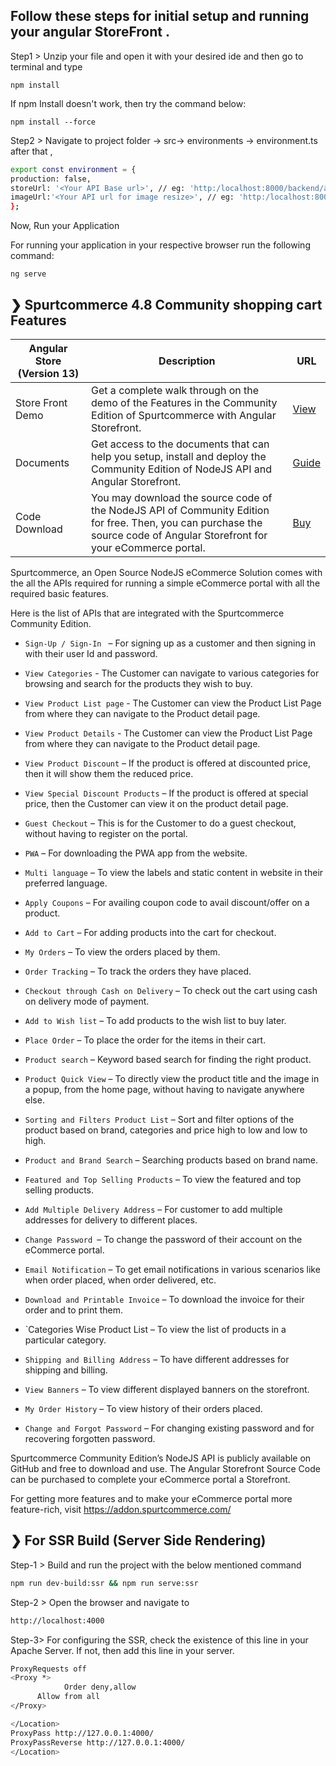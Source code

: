 

## Follow these steps for initial setup and running your angular StoreFront .

Step1 > Unzip your file and open it with your desired ide and then go to terminal and type

`npm install ` 

If npm Install doesn't work, then try the command below:

`npm install --force `

Step2 > Navigate to project folder → src→ environments → environment.ts after that ,

```sh 
export const environment = {
production: false, 
storeUrl: '<Your API Base url>', // eg: 'http:/localhost:8000/backend/api/'
imageUrl:'<Your API url for image resize>', // eg: 'http:/localhost:8000/backend/api/media/image-resize' 
}; 
```

Now, Run your Application 

For running your application in your respective browser run the following command:

`ng serve `


##  ❯ Spurtcommerce 4.8 Community shopping cart Features 
| Angular Store (Version 13) | Description | URL |
| ------ | ------ | ------ |
| Store Front Demo | Get a complete walk through on the demo of the Features in the Community Edition of Spurtcommerce with Angular Storefront.  | [View](https://www.spurtcart.com)
| Documents | Get access to the documents that can help you setup, install and deploy the Community Edition of NodeJS API and Angular Storefront.  | [Guide](https://www.spurtcommerce.dev/getting-started/development-and-setup/store-front-setup/angular-store-front)
| Code Download |You may download the source code of the NodeJS API of Community Edition for free. Then, you can purchase the source code of Angular Storefront for your eCommerce portal. |[Buy](https://addon.spurtcommerce.com/details/angular-storefront-community)




Spurtcommerce, an Open Source NodeJS eCommerce Solution comes with the all the APIs required for running a simple eCommerce portal with all the required basic features.


Here is the list of APIs that are integrated with the Spurtcommerce Community Edition. 
 


* `Sign-Up / Sign-In ` – For signing up as a customer and then signing in with their user Id and password. 

* `View Categories` - The Customer can navigate to various categories for browsing and search for the products they wish to buy.

* `View Product List page` - The Customer can view the Product List Page from where they can navigate to the Product detail page.

* `View Product Details` - The Customer can view the Product List Page from where they can navigate to the Product detail page.

* `View Product Discount` – If the product is offered at discounted price, then it will show them the reduced price. 

* `View Special Discount Products` – If the product is offered at special price, then the Customer can view it on the product detail page.
 
* `Guest Checkout` – This is for the Customer to do a guest checkout, without having to register on the portal. 

* `PWA` – For downloading the PWA app from the website. 

* `Multi language` – To view the labels and static content in website in their preferred language. 

* `Apply Coupons` – For availing coupon code to avail discount/offer on a product. 

* `Add to Cart` – For adding products into the cart for checkout. 

* `My Orders` – To view the orders placed by them. 

* `Order Tracking` – To track the orders they have placed. 

* `Checkout through Cash on Delivery` – To check out the cart using cash on delivery mode of payment.

* `Add to Wish list` – To add products to the wish list to buy later. 

* `Place Order` – To place the order for the items in their cart. 

* `Product search` – Keyword based search for finding the right product. 

* `Product Quick View` – To directly view the product title and the image in a popup, from the home page, without having to navigate anywhere else.  

* `Sorting and Filters Product List` – Sort and filter options of the product based on brand, categories and price high to low and low to high.
 
* `Product and Brand Search` – Searching products based on brand name. 

* `Featured and Top Selling Products` – To view the featured and top selling products. 

* `Add Multiple Delivery Address` – For customer to add multiple addresses for delivery to different places. 

* `Change Password `– To change the password of their account on the eCommerce portal. 

* `Email Notification` – To get email notifications in various scenarios like when order placed, when order delivered, etc. 
* `Download and Printable Invoice` – To download the invoice for their order and to print them. 
* `Categories Wise Product List – To view the list of products in a particular category.

* `Shipping and Billing Address` – To have different addresses for shipping and billing. 

* `View Banners` – To view different displayed banners on the storefront. 

* `My Order History` – To view history of their orders placed. 

* `Change and Forgot Password` – For changing existing password and for recovering forgotten password. 


Spurtcommerce Community Edition’s NodeJS API is publicly available on GitHub and free to download and use. The Angular Storefront Source Code can be purchased to complete your eCommerce portal a Storefront.

For getting more features and to make your eCommerce portal more feature-rich, visit https://addon.spurtcommerce.com/




##  ❯ For SSR Build (Server Side Rendering) 


Step-1 > Build and run the project with the below mentioned command

```sh
npm run dev-build:ssr && npm run serve:ssr

```

Step-2 > Open the browser and navigate to
```sh
http://localhost:4000
```

Step-3> For configuring the SSR, check the existence of this line in your Apache Server. If not, then add 
this line in your server. 

```sh
ProxyRequests off
<Proxy *> 
            Order deny,allow 
      Allow from all
</Proxy>

</Location>
ProxyPass http://127.0.0.1:4000/ 
ProxyPassReverse http://127.0.0.1:4000/
</Location>
```
